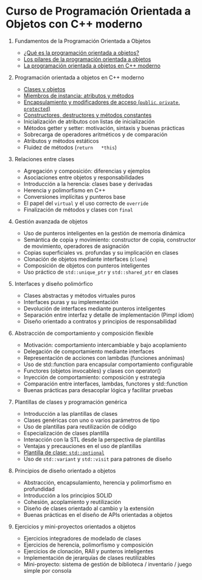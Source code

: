 # Curso de Programación Orientada a Objetos con C++ moderno

1. Fundamentos de la Programación Orientada a Objetos

    * [¿Qué es la programación orientada a objetos?](contenido/modulo01/poo.md)
    * [Los pilares de la programación orientada a objetos](contenido/modulo01/pilares.md)
    * [La programación orientada a objetos en C++ moderno](contenido/modulo01/cpp.md)
    

2. Programación orientada a objetos en C++ moderno

    * [Clases y objetos](contenido/modulo02/clases.md)
    * [Miembros de instancia: atributos y métodos](contenido/modulo02/miembros.md)
    * [Encapsulamiento y modificadores de acceso (`public`, `private`, `protected`)](contenido/modulo02/acceso.md)
    * [Constructores, destructores y métodos constantes](contenido/modulo02/constructor.md)
    * Inicialización de atributos con listas de inicialización
    * Métodos getter y setter: motivación, sintaxis y buenas prácticas
    * Sobrecarga de operadores aritméticos y de comparación
    * Atributos y métodos estáticos
    * Fluidez de métodos (`return   *this`)

3. Relaciones entre clases

    * Agregación y composición: diferencias y ejemplos
    * Asociaciones entre objetos y responsabilidades
    * Introducción a la herencia: clases base y derivadas
    * Herencia y polimorfismo en C++
    * Conversiones implícitas y punteros base
    * El papel del `virtual` y el uso correcto de `override`
    * Finalización de métodos y clases con `final`

4. Gestión avanzada de objetos

    * Uso de punteros inteligentes en la gestión de memoria dinámica
    * Semántica de copia y movimiento: constructor de copia, constructor de movimiento, operadores de asignación
    * Copias superficiales vs. profundas y su implicación en clases
    * Clonación de objetos mediante interfaces (`clone`)
    * Composición de objetos con punteros inteligentes
    * Uso práctico de `std::unique_ptr` y `std::shared_ptr` en clases

5. Interfaces y diseño polimórfico

    * Clases abstractas y métodos virtuales puros
    * Interfaces puras y su implementación
    * Devolución de interfaces mediante punteros inteligentes
    * Separación entre interfaz y detalle de implementación (Pimpl idiom)
    * Diseño orientado a contratos y principios de responsabilidad

6. Abstracción de comportamiento y composición flexible

    * Motivación: comportamiento intercambiable y bajo acoplamiento
    * Delegación de comportamiento mediante interfaces
    * Representación de acciones con lambdas (funciones anónimas)
    * Uso de std::function para encapsular comportamiento configurable
    * Functores (objetos invocables) y clases con operator()
    * Inyección de comportamiento: composición y estrategia
    * Comparación entre interfaces, lambdas, functores y std::function
    * Buenas prácticas para desacoplar lógica y facilitar pruebas
 
7. Plantillas de clases y programación genérica

    * Introducción a las plantillas de clases
    * Clases genéricas con uno o varios parámetros de tipo
    * Uso de plantillas para reutilización de código
    * Especialización de clases plantilla
    * Interacción con la STL desde la perspectiva de plantillas
    * Ventajas y precauciones en el uso de plantillas
    * [Plantilla de clase: `std::optional`](contenido/modulo07/optional.md)
    * Uso de `std::variant` y `std::visit` para patrones de diseño

8. Principios de diseño orientado a objetos

    * Abstracción, encapsulamiento, herencia y polimorfismo en profundidad
    * Introducción a los principios SOLID
    * Cohesión, acoplamiento y reutilización
    * Diseño de clases orientado al cambio y la extensión
    * Buenas prácticas en el diseño de APIs orientadas a objetos

9. Ejercicios y mini-proyectos orientados a objetos

    * Ejercicios integradores de modelado de clases
    * Ejercicios de herencia, polimorfismo y composición
    * Ejercicios de clonación, RAII y punteros inteligentes
    * Implementación de jerarquías de clases reutilizables
    * Mini-proyecto: sistema de gestión de biblioteca / inventario / juego simple por consola

